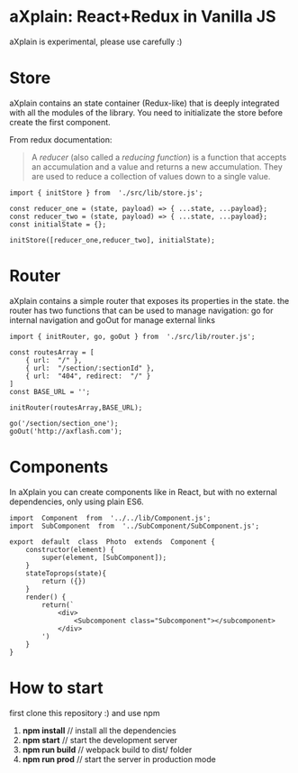 # aXplain: React+Redux in Vanilla JS

aXplain is experimental, please use carefully :)

# Store
aXplain contains an state container (Redux-like) that is deeply integrated with all the modules of the library.
You need to initializate the store before create the first component.

From redux documentation:
> A _reducer_ (also called a _reducing function_) is a function that
> accepts an accumulation and a value and returns a new accumulation.
> They are used to reduce a collection of values down to a single value.

    import { initStore } from  './src/lib/store.js';
    
    const reducer_one = (state, payload) => { ...state, ...payload};
    const reducer_two = (state, payload) => { ...state, ...payload};
    const initialState = {};
    
    initStore([reducer_one,reducer_two], initialState);

# Router
aXplain contains a simple router that exposes its properties in the state. 
the router has two functions that can be used to manage navigation: go for internal navigation and goOut for manage external links
	
    import { initRouter, go, goOut } from  './src/lib/router.js';
    
    const routesArray = [
	    { url:  "/" },
	    { url:  "/section/:sectionId" },
	    { url:  "404", redirect:  "/" }
	]
    const BASE_URL = '';
    
    initRouter(routesArray,BASE_URL);
    
    go('/section/section_one');
    goOut('http://axflash.com');

# Components
In aXplain you can create components like in React, but with no external dependencies, only using plain ES6.

    import  Component  from  '../../lib/Component.js';
    import  SubComponent  from  '../SubComponent/SubComponent.js';
    
    export  default  class  Photo  extends  Component {
		constructor(element) {
		    super(element, [SubComponent]);
	    }
	    stateToprops(state){
		    return ({})
		}
		render() {
			return(`
				<div>
					<Subcomponent class="Subcomponent"></subcomponent>
				</div>
			')
		}
	}


# How to start
first clone this repository :)
and use npm

 1. **npm install** // install all the dependencies
 2. **npm start** // start the development server
 3. **npm run build** // webpack build to dist/ folder
 4. **npm run prod** // start the server in production mode
